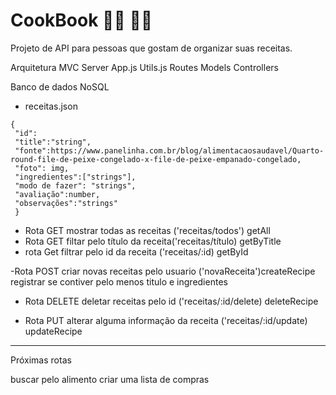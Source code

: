 # CookBook 👩‍🍳 👨‍🍳
Projeto de API para pessoas que gostam de organizar suas receitas. 


Arquitetura MVC 
Server 
App.js 
Utils.js
Routes
Models
Controllers

Banco de dados NoSQL 
- receitas.json 

```
{
 "id":
 "title":"string",
 "fonte":https://www.panelinha.com.br/blog/alimentacaosaudavel/Quarto-round-file-de-peixe-congelado-x-file-de-peixe-empanado-congelado,
 "foto": img,
 "ingredientes":["strings"],
 "modo de fazer": "strings",
 "avaliação":number,
 "observações":"strings"
 }
```

- Rota GET mostrar todas as receitas ('receitas/todos') getAll
- Rota GET filtar pelo título da receita('receitas/título) getByTitle
- rota Get filtrar pelo id da receita ('receitas/:id) getById

-Rota POST criar novas receitas pelo usuario ('novaReceita')createRecipe
registrar se contiver pelo menos titulo e ingredientes

- Rota DELETE deletar receitas pelo id ('receitas/:id/delete) deleteRecipe

- Rota PUT alterar alguma informação da receita ('receitas/:id/update) updateRecipe 

-------------------------------------------
Próximas rotas

buscar pelo alimento 
criar uma lista de compras 
